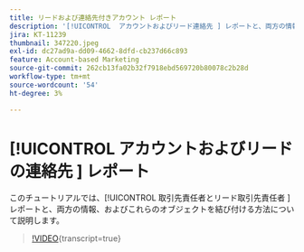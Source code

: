 ```yaml
---
title: リードおよび連絡先付きアカウント レポート
description: '[!UICONTROL  アカウントおよびリード連絡先 ] レポートと、両方の情報、およびこれらのオブジェクトを結び付ける方法について説明します。'
jira: KT-11239
thumbnail: 347220.jpeg
exl-id: dc27ad9a-dd09-4662-8dfd-cb237d66c893
feature: Account-based Marketing
source-git-commit: 262cb13fa02b32f7918ebd569720b80078c2b28d
workflow-type: tm+mt
source-wordcount: '54'
ht-degree: 3%

---
```


# [!UICONTROL  アカウントおよびリードの連絡先 ] レポート

このチュートリアルでは、[!UICONTROL  取引先責任者とリード取引先責任者 ] レポートと、両方の情報、およびこれらのオブジェクトを結び付ける方法について説明します。

>[!VIDEO](https://video.tv.adobe.com/v/347220/?learn=on){transcript=true}
